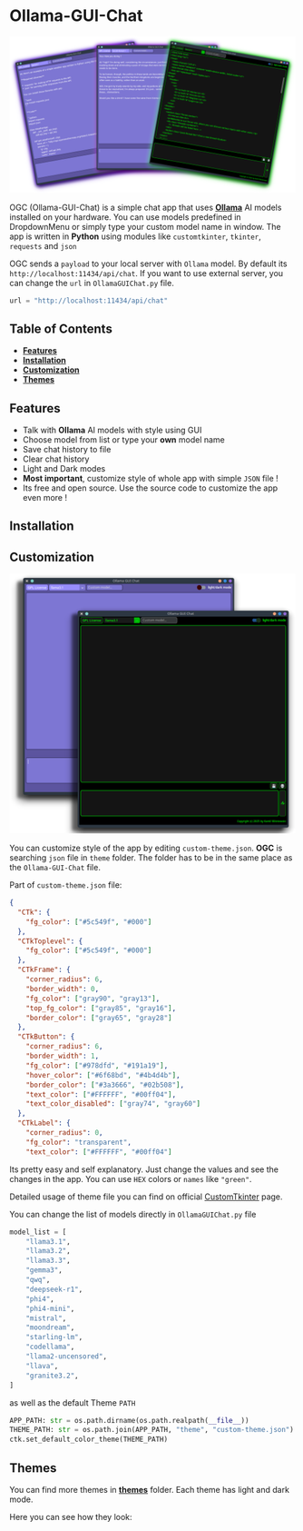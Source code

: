
# Ollama-GUI-Chat

![OGC default colors photo](src/Ollama_default_colors2.png)


OGC (Ollama-GUI-Chat) is a simple chat app that uses
**[Ollama](https://ollama.com/)** AI models
installed on your hardware. You can use models predefined in DropdownMenu
or simply type your custom model name in window.
The app is written in **Python** using modules like
`customtkinter`, `tkinter`, `requests` and `json`

OGC sends a `payload` to your local server with `Ollama` model.
By default its `http://localhost:11434/api/chat`.
If you want to use external server, you can change the `url`
in `OllamaGUIChat.py` file.

```python
url = "http://localhost:11434/api/chat"
```

## Table of Contents

* **[Features][1]**
* **[Installation][2]**
* **[Customization][3]**
* **[Themes][4]**

[1]: https://github.com/tomteipl/Ollama-GUI-Chat?tab=readme-ov-file#features
[2]: https://github.com/tomteipl/Ollama-GUI-Chat?tab=readme-ov-file#installation
[3]: https://github.com/tomteipl/Ollama-GUI-Chat?tab=readme-ov-file#customization
[4]: https://github.com/tomteipl/Ollama-GUI-Chat?tab=readme-ov-file#themes

## Features

* Talk with **Ollama** AI models with style using GUI
* Choose model from list or type your **own** model name
* Save chat history to file
* Clear chat history
* Light and Dark modes
* **Most important**, customize style of whole app with simple `JSON` file !
* Its free and open source. Use the source code to customize the app even more !

## Installation

## Customization

![OGC default colors photo](src/Ollama_default_colors1.png)

You can customize style of the app by editing `custom-theme.json`.
**OGC** is searching `json` file in `theme` folder. The folder has to be
in the same place as the `Ollama-GUI-Chat` file.

Part of `custom-theme.json` file:

```json
{
  "CTk": {
    "fg_color": ["#5c549f", "#000"]
  },
  "CTkToplevel": {
    "fg_color": ["#5c549f", "#000"]
  },
  "CTkFrame": {
    "corner_radius": 6,
    "border_width": 0,
    "fg_color": ["gray90", "gray13"],
    "top_fg_color": ["gray85", "gray16"],
    "border_color": ["gray65", "gray28"]
  },
  "CTkButton": {
    "corner_radius": 6,
    "border_width": 1,
    "fg_color": ["#978dfd", "#191a19"],
    "hover_color": ["#6f68bd", "#4b4d4b"],
    "border_color": ["#3a3666", "#02b508"],
    "text_color": ["#FFFFFF", "#00ff04"],
    "text_color_disabled": ["gray74", "gray60"]
  },
  "CTkLabel": {
    "corner_radius": 0,
    "fg_color": "transparent",
    "text_color": ["#FFFFFF", "#00ff04"]
```

Its pretty easy and self explanatory. Just change the values
and see the changes in the app.
You can use `HEX` colors or `names` like `"green"`.

Detailed usage of theme file you can find on
official [CustomTkinter](https://customtkinter.tomschimansky.com/documentation/)
page.

You can change the list of models directly in `OllamaGUIChat.py` file

```python
model_list = [
    "llama3.1",
    "llama3.2",
    "llama3.3",
    "gemma3",
    "qwq",
    "deepseek-r1",
    "phi4",
    "phi4-mini",
    "mistral",
    "moondream",
    "starling-lm",
    "codellama",
    "llama2-uncensored",
    "llava",
    "granite3.2",
]
```

as well as the default Theme `PATH`

```python
APP_PATH: str = os.path.dirname(os.path.realpath(__file__))
THEME_PATH: str = os.path.join(APP_PATH, "theme", "custom-theme.json")
ctk.set_default_color_theme(THEME_PATH)
```

## Themes

You can find more themes in **[themes](themes/)** folder.
Each theme has light and dark mode.

Here you can see how they look:
